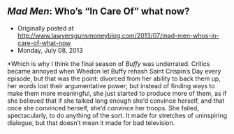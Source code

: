 ## <em>Mad Men</em>: Who’s “In Care Of” what now?

 * Originally posted at http://www.lawyersgunsmoneyblog.com/2013/07/mad-men-whos-in-care-of-what-now
 * Monday, July 08, 2013

\*Which is why I think the final season of _Buffy_ was underrated. Critics became annoyed when Whedon let Buffy rehash Saint Crispin’s Day every episode, but that was the point: divorced from her ability to back them up, her words lost their argumentative power; but instead of finding ways to make them more meaningful, she just started to produce more of them, as if she believed that if she talked long enough she’d convince herself, and that once she convinced herself, she’d convince her troops. She failed, spectacularly, to do anything of the sort. It made for stretches of uninspiring dialogue, but that doesn’t mean it made for bad television.